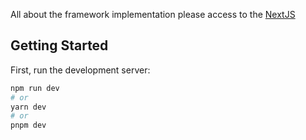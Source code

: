 All about the framework implementation please access to the [NextJS](https://nextjs.org/)

## Getting Started

First, run the development server:

```bash
npm run dev
# or
yarn dev
# or
pnpm dev
```